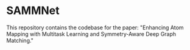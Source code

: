 # SAMMNet
This repository contains the codebase for the paper: "Enhancing Atom Mapping with Multitask Learning and Symmetry-Aware Deep Graph Matching."
